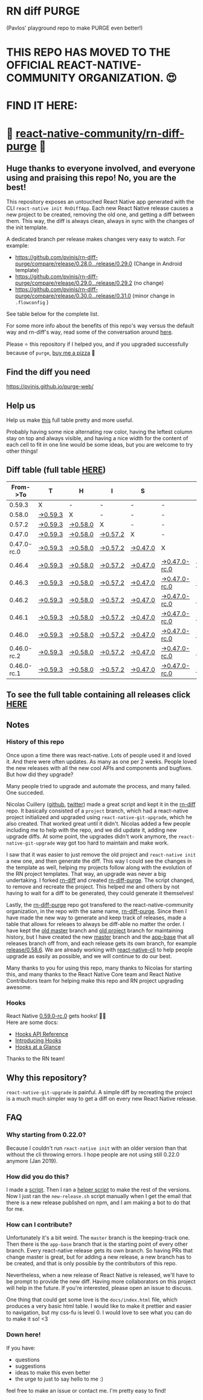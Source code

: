 # RN diff PURGE
(Pavlos' playground repo to make PURGE even better!)

# THIS REPO HAS MOVED TO THE OFFICIAL REACT-NATIVE-COMMUNITY ORGANIZATION. 😍
# FIND IT HERE:  
# 💪 [react-native-community/rn-diff-purge](https://github.com/react-native-community/rn-diff-purge) 🎉
## Huge thanks to everyone involved, and everyone using and praising this repo! No, you are the best!

This repository exposes an untouched React Native app generated with the CLI
`react-native init RnDiffApp`. Each new React Native release causes a new project to be created, removing the old one, and getting a diff between them. This way, the diff is always clean, always in sync with the changes of the init template.

A dedicated branch per release makes changes very easy
to watch. For example:

* https://github.com/pvinis/rn-diff-purge/compare/release/0.28.0...release/0.29.0
(Change in Android template)
* https://github.com/pvinis/rn-diff-purge/compare/release/0.29.0...release/0.29.2
(no change)
* https://github.com/pvinis/rn-diff-purge/compare/release/0.30.0...release/0.31.0
(minor change in `.flowconfig` )

See table below for the complete list.

For some more info about the benefits of this repo's way versus the default way and rn-diff's way, read some of the conversation around [here](https://github.com/react-native-community/discussions-and-proposals/issues/68#issuecomment-452227478).

Please :star: this repository if I helped you, and if you upgraded successfully because of `purge`, [buy me a pizza](https://www.buymeacoffee.com/DGWwHVZ4s) :pizza:

## Find the diff you need
https://pvinis.github.io/purge-web/

## Help us
Help us make [this](https://pvinis.github.io/rn-diff-purge) full table pretty and more useful.

Probably having some nice alternating row color, having the leftest column stay on top and always visible, and having a nice width for the content of each cell to fit in one line would be some ideas, but you are welcome to try other things!

## Diff table (full table [HERE](https://pvinis.github.io/rn-diff-purge))

| From->To    | T                                                                                               | H                                                                                               | I                                                                                               | S                                                                                               |                                                                                                           | I                                                                                               | S                                                                                               |                                                                                                 | C                                                                                               | O                                                                                               | O                                                                                                         | L   |
| ----------- | ----------------------------------------------------------------------------------------------- | ----------------------------------------------------------------------------------------------- | ----------------------------------------------------------------------------------------------- | ----------------------------------------------------------------------------------------------- | --------------------------------------------------------------------------------------------------------- | ----------------------------------------------------------------------------------------------- | ----------------------------------------------------------------------------------------------- | ----------------------------------------------------------------------------------------------- | ----------------------------------------------------------------------------------------------- | ----------------------------------------------------------------------------------------------- | --------------------------------------------------------------------------------------------------------- | --- |
| 0.59.3      | X                                                                                               | -                                                                                               | -                                                                                               | -                                                                                               | -                                                                                                         | -                                                                                               | -                                                                                               | -                                                                                               | -                                                                                               | -                                                                                               | -                                                                                                         | -   |
| 0.58.0      | [->0.59.3](https://github.com/pvinis/rn-diff-purge/compare/release/0.58.0..release/0.59.3)      | X                                                                                               | -                                                                                               | -                                                                                               | -                                                                                                         | -                                                                                               | -                                                                                               | -                                                                                               | -                                                                                               | -                                                                                               | -                                                                                                         | -   |
| 0.57.2      | [->0.59.3](https://github.com/pvinis/rn-diff-purge/compare/release/0.57.2..release/0.59.3)      | [->0.58.0](https://github.com/pvinis/rn-diff-purge/compare/release/0.57.2..release/0.58.0)      | X                                                                                               | -                                                                                               | -                                                                                                         | -                                                                                               | -                                                                                               | -                                                                                               | -                                                                                               | -                                                                                               | -                                                                                                         | -   |
| 0.47.0      | [->0.59.3](https://github.com/pvinis/rn-diff-purge/compare/release/0.47.0..release/0.59.3)      | [->0.58.0](https://github.com/pvinis/rn-diff-purge/compare/release/0.47.0..release/0.58.0)      | [->0.57.2](https://github.com/pvinis/rn-diff-purge/compare/release/0.47.0..release/0.57.2)      | X                                                                                               | -                                                                                                         | -                                                                                               | -                                                                                               | -                                                                                               | -                                                                                               | -                                                                                               | -                                                                                                         | -   |
| 0.47.0-rc.0 | [->0.59.3](https://github.com/pvinis/rn-diff-purge/compare/release/0.47.0-rc.0..release/0.59.3) | [->0.58.0](https://github.com/pvinis/rn-diff-purge/compare/release/0.47.0-rc.0..release/0.58.0) | [->0.57.2](https://github.com/pvinis/rn-diff-purge/compare/release/0.47.0-rc.0..release/0.57.2) | [->0.47.0](https://github.com/pvinis/rn-diff-purge/compare/release/0.47.0-rc.0..release/0.47.0) | X                                                                                                         | -                                                                                               | -                                                                                               | -                                                                                               | -                                                                                               | -                                                                                               | -                                                                                                         | -   |
| 0.46.4      | [->0.59.3](https://github.com/pvinis/rn-diff-purge/compare/release/0.46.4..release/0.59.3)      | [->0.58.0](https://github.com/pvinis/rn-diff-purge/compare/release/0.46.4..release/0.58.0)      | [->0.57.2](https://github.com/pvinis/rn-diff-purge/compare/release/0.46.4..release/0.57.2)      | [->0.47.0](https://github.com/pvinis/rn-diff-purge/compare/release/0.46.4..release/0.47.0)      | [->0.47.0-rc.0](https://github.com/pvinis/rn-diff-purge/compare/release/0.46.4..release/0.47.0-rc.0)      | X                                                                                               | -                                                                                               | -                                                                                               | -                                                                                               | -                                                                                               | -                                                                                                         | -   |
| 0.46.3      | [->0.59.3](https://github.com/pvinis/rn-diff-purge/compare/release/0.46.3..release/0.59.3)      | [->0.58.0](https://github.com/pvinis/rn-diff-purge/compare/release/0.46.3..release/0.58.0)      | [->0.57.2](https://github.com/pvinis/rn-diff-purge/compare/release/0.46.3..release/0.57.2)      | [->0.47.0](https://github.com/pvinis/rn-diff-purge/compare/release/0.46.3..release/0.47.0)      | [->0.47.0-rc.0](https://github.com/pvinis/rn-diff-purge/compare/release/0.46.3..release/0.47.0-rc.0)      | [->0.46.4](https://github.com/pvinis/rn-diff-purge/compare/release/0.46.3..release/0.46.4)      | X                                                                                               | -                                                                                               | -                                                                                               | -                                                                                               | -                                                                                                         | -   |
| 0.46.2      | [->0.59.3](https://github.com/pvinis/rn-diff-purge/compare/release/0.46.2..release/0.59.3)      | [->0.58.0](https://github.com/pvinis/rn-diff-purge/compare/release/0.46.2..release/0.58.0)      | [->0.57.2](https://github.com/pvinis/rn-diff-purge/compare/release/0.46.2..release/0.57.2)      | [->0.47.0](https://github.com/pvinis/rn-diff-purge/compare/release/0.46.2..release/0.47.0)      | [->0.47.0-rc.0](https://github.com/pvinis/rn-diff-purge/compare/release/0.46.2..release/0.47.0-rc.0)      | [->0.46.4](https://github.com/pvinis/rn-diff-purge/compare/release/0.46.2..release/0.46.4)      | [->0.46.3](https://github.com/pvinis/rn-diff-purge/compare/release/0.46.2..release/0.46.3)      | X                                                                                               | -                                                                                               | -                                                                                               | -                                                                                                         | -   |
| 0.46.1      | [->0.59.3](https://github.com/pvinis/rn-diff-purge/compare/release/0.46.1..release/0.59.3)      | [->0.58.0](https://github.com/pvinis/rn-diff-purge/compare/release/0.46.1..release/0.58.0)      | [->0.57.2](https://github.com/pvinis/rn-diff-purge/compare/release/0.46.1..release/0.57.2)      | [->0.47.0](https://github.com/pvinis/rn-diff-purge/compare/release/0.46.1..release/0.47.0)      | [->0.47.0-rc.0](https://github.com/pvinis/rn-diff-purge/compare/release/0.46.1..release/0.47.0-rc.0)      | [->0.46.4](https://github.com/pvinis/rn-diff-purge/compare/release/0.46.1..release/0.46.4)      | [->0.46.3](https://github.com/pvinis/rn-diff-purge/compare/release/0.46.1..release/0.46.3)      | [->0.46.2](https://github.com/pvinis/rn-diff-purge/compare/release/0.46.1..release/0.46.2)      | X                                                                                               | -                                                                                               | -                                                                                                         | -   |
| 0.46.0      | [->0.59.3](https://github.com/pvinis/rn-diff-purge/compare/release/0.46.0..release/0.59.3)      | [->0.58.0](https://github.com/pvinis/rn-diff-purge/compare/release/0.46.0..release/0.58.0)      | [->0.57.2](https://github.com/pvinis/rn-diff-purge/compare/release/0.46.0..release/0.57.2)      | [->0.47.0](https://github.com/pvinis/rn-diff-purge/compare/release/0.46.0..release/0.47.0)      | [->0.47.0-rc.0](https://github.com/pvinis/rn-diff-purge/compare/release/0.46.0..release/0.47.0-rc.0)      | [->0.46.4](https://github.com/pvinis/rn-diff-purge/compare/release/0.46.0..release/0.46.4)      | [->0.46.3](https://github.com/pvinis/rn-diff-purge/compare/release/0.46.0..release/0.46.3)      | [->0.46.2](https://github.com/pvinis/rn-diff-purge/compare/release/0.46.0..release/0.46.2)      | [->0.46.1](https://github.com/pvinis/rn-diff-purge/compare/release/0.46.0..release/0.46.1)      | X                                                                                               | -                                                                                                         | -   |
| 0.46.0-rc.2 | [->0.59.3](https://github.com/pvinis/rn-diff-purge/compare/release/0.46.0-rc.2..release/0.59.3) | [->0.58.0](https://github.com/pvinis/rn-diff-purge/compare/release/0.46.0-rc.2..release/0.58.0) | [->0.57.2](https://github.com/pvinis/rn-diff-purge/compare/release/0.46.0-rc.2..release/0.57.2) | [->0.47.0](https://github.com/pvinis/rn-diff-purge/compare/release/0.46.0-rc.2..release/0.47.0) | [->0.47.0-rc.0](https://github.com/pvinis/rn-diff-purge/compare/release/0.46.0-rc.2..release/0.47.0-rc.0) | [->0.46.4](https://github.com/pvinis/rn-diff-purge/compare/release/0.46.0-rc.2..release/0.46.4) | [->0.46.3](https://github.com/pvinis/rn-diff-purge/compare/release/0.46.0-rc.2..release/0.46.3) | [->0.46.2](https://github.com/pvinis/rn-diff-purge/compare/release/0.46.0-rc.2..release/0.46.2) | [->0.46.1](https://github.com/pvinis/rn-diff-purge/compare/release/0.46.0-rc.2..release/0.46.1) | [->0.46.0](https://github.com/pvinis/rn-diff-purge/compare/release/0.46.0-rc.2..release/0.46.0) | X                                                                                                         | -   |
| 0.46.0-rc.1 | [->0.59.3](https://github.com/pvinis/rn-diff-purge/compare/release/0.46.0-rc.1..release/0.59.3) | [->0.58.0](https://github.com/pvinis/rn-diff-purge/compare/release/0.46.0-rc.1..release/0.58.0) | [->0.57.2](https://github.com/pvinis/rn-diff-purge/compare/release/0.46.0-rc.1..release/0.57.2) | [->0.47.0](https://github.com/pvinis/rn-diff-purge/compare/release/0.46.0-rc.1..release/0.47.0) | [->0.47.0-rc.0](https://github.com/pvinis/rn-diff-purge/compare/release/0.46.0-rc.1..release/0.47.0-rc.0) | [->0.46.4](https://github.com/pvinis/rn-diff-purge/compare/release/0.46.0-rc.1..release/0.46.4) | [->0.46.3](https://github.com/pvinis/rn-diff-purge/compare/release/0.46.0-rc.1..release/0.46.3) | [->0.46.2](https://github.com/pvinis/rn-diff-purge/compare/release/0.46.0-rc.1..release/0.46.2) | [->0.46.1](https://github.com/pvinis/rn-diff-purge/compare/release/0.46.0-rc.1..release/0.46.1) | [->0.46.0](https://github.com/pvinis/rn-diff-purge/compare/release/0.46.0-rc.1..release/0.46.0) | [->0.46.0-rc.2](https://github.com/pvinis/rn-diff-purge/compare/release/0.46.0-rc.1..release/0.46.0-rc.2) | X   |

## To see the full table containing all releases click [HERE](https://pvinis.github.io/rn-diff-purge)

## Notes

### History of this repo

Once upon a time there was react-native. Lots of people used it and loved it. And there were often updates. As many as one per 2 weeks. People loved the new releases with all the new cool APIs and components and bugfixes. But how did they upgrade?

Many people tried to upgrade and automate the process, and many failed. One succeded.

Nicolas Cuillery ([github](https://github.com/ncuillery), [twitter](https://twitter.com/ncuillery)) made a great script and kept it in the [rn-diff](https://github.com/ncuillery/rn-diff) repo. It basically consisted of a `project` branch, which had a react-native project initialized and upgraded using `react-native-git-upgrade`, which he also created. That worked great until it didn't. Nicolas added a few people including me to help with the repo, and we did update it, adding new upgrade diffs. At some point, the upgrades didn't work anymore, the `react-native-git-upgrade` way got too hard to maintain and make work.

I saw that it was easier to just remove the old project and `react-native init` a new one, and then generate the diff. This way I could see the changes in the template as well, helping my projects follow along with the evolution of the RN project templates. That way, an upgrade was never a big undertaking. I forked [rn-diff](https://github.com/ncuillery/rn-diff) and created [rn-diff-purge](https://github.com/pvinis/rn-diff-purge). The script changed, to remove and recreate the project. This helped me and others by not having to wait for a diff to be generated, they could generate it themselves!

Lastly, the [rn-diff-purge](https://github.com/pvinis/rn-diff-purge) repo got transfered to the react-native-community organization, in the repo with the same name, [rn-diff-purge](https://github.com/react-native-community/rn-diff-purge). Since then I have made the new way to generate and keep track of releases, made a table that allows for releaes to always be diff-able no matter the order. I have kept the [old master](https://github.com/pvinis/rn-diff-purge/tree/old/master) branch and [old project](https://github.com/pvinis/rn-diff-purge/tree/old/project) branch for maintaining history, but I have created the new [master](https://github.com/pvinis/rn-diff-purge/tree/master) branch and the [app-base](https://github.com/pvinis/rn-diff-purge/tree/app-base) that all releases branch off from, and each release gets its own branch, for example [release/0.58.6](https://github.com/pvinis/rn-diff-purge/tree/release/0.58.6). We are already working with [react-native-cli](https://github.com/react-native-community/react-native-cli) to help people upgrade as easily as possible, and we will continue to do our best.

Many thanks to you for using this repo, many thanks to Nicolas for starting this, and many thanks to the React Native Core team and React Native Contributors team for helping make this repo and RN project upgrading awesome.

### Hooks
React Native [0.59.0-rc.0](https://github.com/pvinis/rn-diff-purge#version-changes) gets hooks! 🎉🥳  
Here are some docs:
- [Hooks API Reference](https://reactjs.org/docs/hooks-reference.html)
- [Introducing Hooks](https://reactjs.org/docs/hooks-intro.html)
- [Hooks at a Glance](https://reactjs.org/docs/hooks-overview.html)

Thanks to the RN team!

## Why this repository?
`react-native-git-upgrade` is painful. A simple diff by recreating the project is a much much simpler way to get a diff on every new React Native release.

## FAQ

### Why starting from 0.22.0?

Because I couldn't run `react-native init` with an older version than that without the cli throwing errors. I hope people are not using still 0.22.0 anymore (Jan 2019).

### How did you do this?

I made a [script](https://github.com/pvinis/rn-diff-purge/blob/master/new-release.sh). Then I ran a [helper script](https://github.com/pvinis/rn-diff-purge/blob/master/new-release.sh) to make the rest of the versions.
Now I just ran the `new-release.sh` script manually when I get the email that there is a new release published on npm, and I am making a bot to do that for me.

### How can I contribute?

Unfortunately it's a bit weird. The `master` branch is the keeping-track one. Then there is the `app-base` branch that is the starting point of every other branch. Every react-native release gets its own branch. So having PRs that change master is great, but for adding a new release, a new branch has to be created, and that is only possible by the contributors of this repo.

Nevertheless, when a new release of React Native is released, we'll have to be prompt to provide
the new diff. Having more collaborators on this project will help in the future. If you're interested, please open an issue to discuss.

One thing that could get some love is the `docs/index.html` file, which produces a very basic html table. I would like to make it prettier and easier to navigation, but my css-fu is level 0. I would love to see what you can do to make it so! <3

### Down here!

If you have: 
- questions
- suggestions
- ideas to make this even better
- the urge to just to say hello to me :)

feel free to make an issue or contact me. I'm pretty easy to find!
